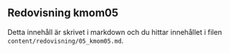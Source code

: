 ---
---
Redovisning kmom05
------------------

Detta innehåll är skrivet i markdown och du hittar innehållet i filen `content/redovisning/05_kmom05.md`.
